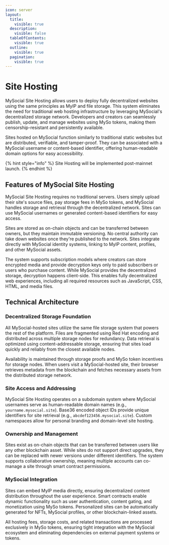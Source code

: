 ```yaml
---
icon: server
layout:
  title:
    visible: true
  description:
    visible: false
  tableOfContents:
    visible: true
  outline:
    visible: true
  pagination:
    visible: true
---
```


# Site Hosting

MySocial Site Hosting allows users to deploy fully decentralized websites using the same principles as MyIP and file storage. This system eliminates the need for traditional web hosting infrastructure by leveraging MySocial's decentralized storage network. Developers and creators can seamlessly publish, update, and manage websites using MySo tokens, making them censorship-resistant and persistently available.

Sites hosted on MySocial function similarly to traditional static websites but are distributed, verifiable, and tamper-proof. They can be associated with a MySocial username or content-based identifier, offering human-readable domain options for easy accessibility.

{% hint style="info" %}
Site Hosting will be implemented post-mainnet launch.
{% endhint %}

## Features of MySocial Site Hosting

MySocial Site Hosting requires no traditional servers. Users simply upload their site's source files, pay storage fees in MySo tokens, and MySocial handles storage and retrieval through the decentralized network. Sites can use MySocial usernames or generated content-based identifiers for easy access.

Sites are stored as on-chain objects and can be transferred between owners, but they maintain immutable versioning. No central authority can take down websites once they're published to the network. Sites integrate directly with MySocial identity systems, linking to MyIP content, profiles, and other MySocial assets.

The system supports subscription models where creators can store encrypted media and provide decryption keys only to paid subscribers or users who purchase content. While MySocial provides the decentralized storage, decryption happens client-side. This enables fully decentralized web experiences, including all required resources such as JavaScript, CSS, HTML, and media files.

## Technical Architecture

### Decentralized Storage Foundation

All MySocial-hosted sites utilize the same file storage system that powers the rest of the platform. Files are fragmented using Red Hat encoding and distributed across multiple storage nodes for redundancy. Data retrieval is optimized using content-addressable storage, ensuring that sites load quickly and reliably from the closest available nodes.

Availability is maintained through storage proofs and MySo token incentives for storage nodes. When users visit a MySocial-hosted site, their browser retrieves metadata from the blockchain and fetches necessary assets from the distributed storage network.

### Site Access and Addressing

MySocial Site Hosting operates on a subdomain system where MySocial usernames serve as human-readable domain names (e.g., `yourname.mysocial.site`). Base36 encoded object IDs provide unique identifiers for site retrieval (e.g., `abcdef123456.mysocial.site`). Custom namespaces allow for personal branding and domain-level site hosting.

### Ownership and Management

Sites exist as on-chain objects that can be transferred between users like any other blockchain asset. While sites do not support direct upgrades, they can be replaced with newer versions under different identifiers. The system supports collaborative ownership, meaning multiple accounts can co-manage a site through smart contract permissions.

### MySocial Integration

Sites can embed MyIP media directly, ensuring decentralized content distribution throughout the user experience. Smart contracts enable dynamic functionality such as user authentication, content gating, and monetization using MySo tokens. Personalized sites can be automatically generated for NFTs, MySocial profiles, or other blockchain-linked assets.

All hosting fees, storage costs, and related transactions are processed exclusively in MySo tokens, ensuring tight integration with the MySocial ecosystem and eliminating dependencies on external payment systems or tokens.